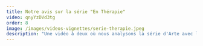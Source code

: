 ```yaml
---
title: Notre avis sur la série "En Thérapie"
video: qnyYzDVd3tg
order: 8
image: /images/videos-vignettes/serie-therapie.jpeg
description: "Une vidéo à deux où nous analysons la série d'Arte avec l'oeil psy de Catherine et celui de Fabien. Est-elle réaliste ? Le psy est-il crédible ? Est-ce qu'on a passé un bon moment durant les 35 épisodes ? "
---
```

